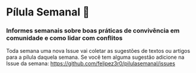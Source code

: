 # Pílula Semanal  :pill:
### Informes semanais sobre boas práticas de convivência em comunidade e como lidar com conflitos

Toda semana uma nova Issue vai coletar as sugestões de textos ou artigos para a pílula daquela semana.
Se você tem alguma sugestão adicione na Issue da semana:
https://github.com/felipez3r0/pilulasemanal/issues

